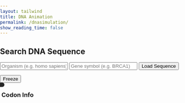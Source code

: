 ```yaml
---
layout: tailwind
title: DNA Animation
permalink: /dnasimulation/
show_reading_time: false
---
```


<head>
  <meta charset="UTF-8">
  <title>DNA Simulation</title>
  <meta name="viewport" content="width=device-width, initial-scale=1.0">
  <script src="https://cdn.tailwindcss.com"></script>
  <style>
    body, html {
      margin: 0;
      padding: 0;
      overflow: hidden;
    }
    .tooltip-box {
      position: absolute;
      color: white;
      padding: 6px 12px;
      border-radius: 6px;
      font-size: 0.8rem;
      pointer-events: none;
      z-index: 50;
      white-space: nowrap;
      transform: translate(-50%, -120%);
      box-shadow: 0 0 10px rgba(255,255,255,0.5);
      background-color: rgba(0, 0, 0, 0.85);
      transition: all 0.2s ease;
    }
    .codon-info {
      max-width: 320px;
      border-left: 4px solid white;
      transition: border-color 0.3s ease, box-shadow 0.3s ease;
    }
    .hover-line {
      position: absolute;
      height: 2px;
      width: 0;
      transition: width 0.4s ease;
      pointer-events: none;
      z-index: 40;
    }
  </style>
</head>

<body class="bg-black text-white">

<!-- Form -->
<div class="absolute top-15 left-5 z-10 bg-gray-900 bg-opacity-80 p-4 rounded-xl shadow-lg">
  <h2 class="text-lg font-bold mb-2">Search DNA Sequence</h2>
  <input id="organismInput" type="text" placeholder="Organism (e.g. homo sapiens)"
         class="mb-2 p-2 rounded w-full text-black" />
  <input id="geneInput" type="text" placeholder="Gene symbol (e.g. BRCA1)"
         class="mb-2 p-2 rounded w-full text-black" />
  <button onclick="fetchSequence()"
          class="w-full bg-indigo-600 hover:bg-indigo-700 text-white p-2 rounded">Load Sequence</button>
  <p id="errorMessage" class="text-red-400 mt-2"></p>
</div>

<!-- Freeze Button -->
<div class="absolute bottom-10 left-10 z-10">
  <button id="freezeButton" onclick="toggleFreeze()"
          class="p-3 bg-gray-700 hover:bg-gray-800 text-white rounded-lg shadow-md transition duration-300">Freeze</button>
</div>

<!-- Canvas -->
<canvas id="dnaCanvas" class="absolute top-0 left-0 w-full h-full"></canvas>

<!-- Tooltip Overlay -->
<div id="tooltipContainer" class="absolute top-0 left-0 w-full h-full pointer-events-none z-20"></div>
<div id="customTooltip" class="tooltip-box hidden"></div>

<!-- Side Info Box -->
<div id="codonInfoBox" class="absolute top-[150px] right-5 bg-gray-900 bg-opacity-90 text-white p-5 rounded-xl shadow-xl z-30 codon-info hidden">
  <h3 class="text-lg font-bold mb-2" id="codonTitle">Codon Info</h3>
  <p id="codonDescription" class="text-sm leading-relaxed"></p>
</div>

<script>
  const canvas = document.getElementById('dnaCanvas');
  const ctx = canvas.getContext('2d');
  const WIDTH = window.innerWidth;
  const HEIGHT = window.innerHeight;
  canvas.width = WIDTH;
  canvas.height = HEIGHT;

  let isFrozen = false;
  let angleOffset = 0;
  const baseSpacing = 40;
  const amplitude = 100;
  const speed = 0.02;
  const complements = { 'A': 'T', 'T': 'A', 'C': 'G', 'G': 'C' };
  const baseColors = {
    'A': '#99ff99',
    'T': '#66b2ff',
    'C': '#ffff99',
    'G': '#ff6666'
  };

  const baseDescriptions = {
    'A': 'Adenine (Green)',
    'T': 'Thymine (Blue)',
    'C': 'Cytosine (Yellow)',
    'G': 'Guanine (Red)'
  };

  const fullDescriptions = {
    'A': 'Adenine is a purine, meaning it has a double-ring structure made of a six-membered and a five-membered ring fused together. It pairs specifically with thymine in DNA through two hydrogen bonds, a pairing that helps stabilize the double helix structure. In addition to its role in DNA, adenine is a key component of important biomolecules like ATP (adenosine triphosphate), NAD, and FAD, all of which are involved in energy transfer and enzymatic processes.',
    'T': 'Thymine, a pyrimidine base with a single six-membered ring, pairs with adenine via two hydrogen bonds. Unique to DNA, thymine contains a methyl group that contributes to the chemical stability of DNA compared to RNA. In RNA, thymine is replaced by uracil, which lacks this methyl group.',
    'C': 'Cytosine is another pyrimidine, with an amino group at carbon 4 and a carbonyl group at carbon 2. It pairs with guanine through three hydrogen bonds, contributing to DNA’s structural strength. Cytosine is also notable for its role in epigenetic regulation, as it can be chemically modified through methylation to form 5-methylcytosine, which affects gene expression without altering the DNA sequence.',
    'G': 'Guanine is the second purine base, structurally similar to adenine but with a carbonyl group at position 6 and an amino group at position 2. It pairs with cytosine using three hydrogen bonds, forming a more thermally stable bond than adenine-thymine pairs. Guanine is also found in molecules like GTP (guanosine triphosphate), which play essential roles in signal transduction and protein synthesis.'
  };

  let currentSequence = 'ATCG'.repeat(50);

  const tooltipContainer = document.getElementById('tooltipContainer');
  const customTooltip = document.getElementById('customTooltip');
  const codonBox = document.getElementById('codonInfoBox');
  const codonTitle = document.getElementById('codonTitle');
  const codonDescription = document.getElementById('codonDescription');

  function toggleFreeze() {
    isFrozen = !isFrozen;
    document.getElementById('freezeButton').textContent = isFrozen ? 'Unfreeze' : 'Freeze';
  }

  function drawBasePairLine(x1, y, x2, y2) {
    ctx.strokeStyle = 'white';
    ctx.lineWidth = 4;
    ctx.beginPath();
    ctx.moveTo(x1, y);
    ctx.lineTo(x2, y2);
    ctx.stroke();
  }

  function updateTooltips() {
    tooltipContainer.innerHTML = '';
    const centerX = WIDTH / 2;

    for (let i = 0; i < currentSequence.length; i++) {
      const angle = i * 0.4 + angleOffset;
      const y = 100 + i * baseSpacing;
      const x1 = centerX + amplitude * Math.sin(angle);
      const x2 = centerX - amplitude * Math.sin(angle);

      const base1 = currentSequence[i];
      const base2 = complements[base1] || 'A';

      [[x1, base1], [x2, base2]].forEach(([x, base]) => {
        const dot = document.createElement('div');
        dot.style.position = 'absolute';
        dot.style.left = `${x - 10}px`;
        dot.style.top = `${y - 10}px`;
        dot.style.width = '20px';
        dot.style.height = '20px';
        dot.style.borderRadius = '50%';
        dot.style.pointerEvents = 'auto';
        dot.style.backgroundColor = 'rgba(255, 255, 255, 0.01)';

        dot.addEventListener('mouseenter', () => {
          // show tooltip and codon info
          customTooltip.textContent = baseDescriptions[base] || base;
          customTooltip.style.left = `${x}px`;
          customTooltip.style.top = `${y}px`;
          customTooltip.style.boxShadow = `0 0 12px ${baseColors[base]}`;
          customTooltip.classList.remove('hidden');

          codonTitle.textContent = baseDescriptions[base];
          codonDescription.textContent = fullDescriptions[base];
          codonBox.style.borderColor = baseColors[base];
          codonBox.style.boxShadow = `0 0 20px ${baseColors[base]}`;
          codonBox.classList.remove('hidden');

          // create and animate line
          const line = document.createElement('div');
          line.className = 'hover-line';
          line.style.backgroundColor = baseColors[base];
          line.style.left = `${x}px`;
          line.style.top = `${y}px`;
          tooltipContainer.appendChild(line);
          requestAnimationFrame(() => {
            line.style.width = '180px';
          });
        });

        dot.addEventListener('mouseleave', () => {
          customTooltip.classList.add('hidden');
          codonBox.classList.add('hidden');
          // remove line
          const existing = tooltipContainer.querySelector('.hover-line');
          if (existing) tooltipContainer.removeChild(existing);
        });

        tooltipContainer.appendChild(dot);
      });
    }
  }

  function animateDNA() {
    ctx.clearRect(0, 0, WIDTH, HEIGHT);
    const centerX = WIDTH / 2;

    if (!isFrozen) {
      for (let i = 0; i < currentSequence.length; i++) {
        const angle = i * 0.4 + angleOffset;
        const y = 100 + i * baseSpacing;
        const x1 = centerX + amplitude * Math.sin(angle);
        const x2 = centerX - amplitude * Math.sin(angle);

        const base1 = currentSequence[i];
        const base2 = complements[base1] || 'A';

        drawBasePairLine(x1, y, x2, y);

        ctx.beginPath();
        ctx.arc(x1, y, 8, 0, Math.PI * 2);
        ctx.fillStyle = baseColors[base1] || 'gray';
        ctx.fill();

        ctx.beginPath();
        ctx.arc(x2, y, 8, 0, Math.PI * 2);
        ctx.fillStyle = baseColors[base2] || 'gray';
        ctx.fill();
      }

      updateTooltips();
      angleOffset += speed;
    }

    requestAnimationFrame(animateDNA);
  }

  async function fetchSequence() {
    const organism = document.getElementById('organismInput').value.trim();
    const gene = document.getElementById('geneInput').value.trim();
    const errorEl = document.getElementById('errorMessage');
    errorEl.textContent = "";

    if (!organism || !gene) {
      errorEl.textContent = "Please enter both organism and gene symbol.";
      return;
    }

    try {
      const response = await fetch('http://127.0.0.1:8504/api/sequence', {
      method: 'POST',
      headers: { 'Content-Type': 'application/json' },
      credentials: 'include',
      body: JSON.stringify({ organism, gene })
    });


      const result = await response.json();

      if (!response.ok) {
        throw new Error(result.error || "Unknown error");
      }

      currentSequence = result.sequence.slice(0, 200);
      angleOffset = 0;
    } catch (err) {
      errorEl.textContent = `Error: ${err.message}`;
    }
  }

  animateDNA();
</script>
</body>
